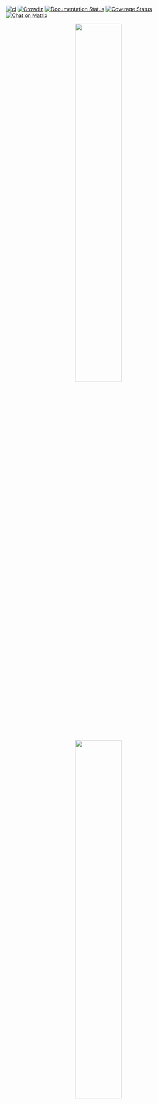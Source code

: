[![ci](https://github.com/paperless-ngx/paperless-ngx/workflows/ci/badge.svg)](https://github.com/paperless-ngx/paperless-ngx/actions)
[![Crowdin](https://badges.crowdin.net/paperless-ngx/localized.svg)](https://crowdin.com/project/paperless-ngx)
[![Documentation Status](https://readthedocs.org/projects/paperless-ngx/badge/?version=latest)](https://paperless-ngx.readthedocs.io/en/latest/?badge=latest)
[![Coverage Status](https://coveralls.io/repos/github/paperless-ngx/paperless-ngx/badge.svg?branch=master)](https://coveralls.io/github/paperless-ngx/paperless-ngx?branch=master)
[![Chat on Matrix](https://matrix.to/img/matrix-badge.svg)](https://matrix.to/#/#paperless:adnidor.de)

<p align="center">
<img src="https://github.com/paperless-ngx/paperless-ngx/raw/main/resources/logo/web/png/Black%20logo%20-%20no%20background.png#gh-light-mode-only" width="50%" />
<img src="https://github.com/paperless-ngx/paperless-ngx/raw/main/resources/logo/web/png/White%20logo%20-%20no%20background.png#gh-dark-mode-only" width="50%" />
</p>

<!-- omit in toc -->
# Paperless-ngx

Paperless-ngx is a document management system that transforms your physical documents into a searchable online archive so you can keep, well, *less paper*.

Paperless-ngx forked from [paperless-ng](https://github.com/jonaswinkler/paperless-ng) to continue the great work and distribute responsibility of supporting and advancing the project among a team of people. [Consider joining us!](#community-support) Discussion of this transition can be found in issues
[#1599](https://github.com/jonaswinkler/paperless-ng/issues/1599) and [#1632](https://github.com/jonaswinkler/paperless-ng/issues/1632).

A demo is available at [demo.paperless-ngx.com](https://demo.paperless-ngx.com) using login `demo` / `demo`. *Note: demo content is reset frequently and confidential information should not be uploaded.*


- [Features](#features)
- [Getting started](#getting-started)
- [Contributing](#contributing)
	- [Community Support](#community-support)
	- [Translation](#translation)
	- [Feature Requests](#feature-requests)
	- [Bugs](#bugs)
- [Affiliated Projects](#affiliated-projects)
- [Important Note](#important-note)

# Features

![Dashboard](https://raw.githubusercontent.com/paperless-ngx/paperless-ngx/main/docs/_static/screenshots/documents-wchrome.png#gh-light-mode-only)
![Dashboard](https://raw.githubusercontent.com/paperless-ngx/paperless-ngx/main/docs/_static/screenshots/documents-wchrome-dark.png#gh-dark-mode-only)

* Organize and index your scanned documents with tags, correspondents, types, and more.
* Performs OCR on your documents, adds selectable text to image only documents and adds tags, correspondents and document types to your documents.
* Supports PDF documents, images, plain text files, and Office documents (Word, Excel, Powerpoint, and LibreOffice equivalents).
	* Office document support is optional and provided by Apache Tika (see [configuration](https://paperless-ngx.readthedocs.io/en/latest/configuration.html#tika-settings))
* Paperless stores your documents plain on disk. Filenames and folders are managed by paperless and their format can be configured freely.
* Single page application front end.
	* Includes a dashboard that shows basic statistics and has document upload.
	* Filtering by tags, correspondents, types, and more.
	* Customizable views can be saved and displayed on the dashboard.
* Full text search helps you find what you need.
	* Auto completion suggests relevant words from your documents.
	* Results are sorted by relevance to your search query.
	* Highlighting shows you which parts of the document matched the query.
	* Searching for similar documents ("More like this")
* Email processing: Paperless adds documents from your email accounts.
	* Configure multiple accounts and filters for each account.
	* When adding documents from mail, paperless can move these mail to a new folder, mark them as read, flag them as important or delete them.
* Machine learning powered document matching.
	* Paperless-ngx learns from your documents and will be able to automatically assign tags, correspondents and types to documents once you've stored a few documents in paperless.
* Optimized for multi core systems: Paperless-ngx consumes multiple documents in parallel.
* The integrated sanity checker makes sure that your document archive is in good health.
* [More screenshots are available in the documentation](https://paperless-ngx.readthedocs.io/en/latest/screenshots.html).

# Getting started

The easiest way to deploy paperless is docker-compose. The files in the [`/docker/compose` directory](https://github.com/paperless-ngx/paperless-ngx/tree/main/docker/compose) are configured to pull the image from Github Packages.

If you'd like to jump right in, you can configure a docker-compose environment with our install script:

```bash
bash -c "$(curl -L https://raw.githubusercontent.com/paperless-ngx/paperless-ngx/master/install-paperless-ngx.sh)"
```

Alternatively, you can install the dependencies and setup apache and a database server yourself. The [documentation](https://paperless-ngx.readthedocs.io/en/latest/setup.html#installation) has a step by step guide on how to do it.

Migrating from Paperless-ng is easy, just drop in the new docker image! See the [documentation on migrating](https://paperless-ngx.readthedocs.io/en/latest/setup.html#migrating-from-paperless-ng) for more details.

<!-- omit in toc -->
### Documentation

The documentation for Paperless-ngx is available on [ReadTheDocs](https://paperless-ngx.readthedocs.io/).

# Contributing

If you feel like contributing to the project, please do! Bug fixes, enhancements, visual fixes etc. are always welcome. If you want to implement something big: Please start a discussion about that! The [documentation](https://paperless-ngx.readthedocs.io/en/latest/extending.html) has some basic information on how to get started.

## Community Support

People interested in continuing the work on paperless-ngx are encouraged to reach out here on github and in the [Matrix Room](https://matrix.to/#/#paperless:adnidor.de). If you would like to contribute to the project on an ongoing basis there are multiple [teams](https://github.com/orgs/paperless-ngx/people) (frontend, ci/cd, etc) that could use your help so please reach out!

## Translation

Paperless-ngx is available in many languages that are coordinated on Crowdin. If you want to help out by translating paperless-ngx into your language, please head over to https://crwd.in/paperless-ngx, and thank you! More details can be found in [CONTRIBUTING.md](https://github.com/paperless-ngx/paperless-ngx/blob/main/CONTRIBUTING.md#translating-paperless-ngx).

## Feature Requests

Feature requests can be submitted via [GitHub Discussions](https://github.com/paperless-ngx/paperless-ngx/discussions/categories/feature-requests), you can search for existing ideas, add your own and vote for the ones you care about.

## Bugs

For bugs please [open an issue](https://github.com/paperless-ngx/paperless-ngx/issues) or [start a discussion](https://github.com/paperless-ngx/paperless-ngx/discussions) if you have questions.

# Affiliated Projects

Paperless has been around a while now, and people are starting to build stuff on top of it. If you're one of those people, we can add your project to this list:

* [Paperless App](https://github.com/bauerj/paperless_app): An Android/iOS app for Paperless-ngx. Also works with the original Paperless and Paperless-ng.
* [Paperless Share](https://github.com/qcasey/paperless_share). Share any files from your Android application with paperless. Very simple, but works with all of the mobile scanning apps out there that allow you to share scanned documents.
* [Scan to Paperless](https://github.com/sbrunner/scan-to-paperless): Scan and prepare (crop, deskew, OCR, ...) your documents for Paperless.

These projects also exist, but their status and compatibility with paperless-ngx is unknown.

* [paperless-cli](https://github.com/stgarf/paperless-cli): A golang command line binary to interact with a Paperless instance.

This project also exists, but needs updates to be compatible with paperless-ngx.

* [Paperless Desktop](https://github.com/thomasbrueggemann/paperless-desktop): A desktop UI for your Paperless installation. Runs on Mac, Linux, and Windows.
	Known issues on Mac: (Could not load reminders and documents)

# Important Note

Document scanners are typically used to scan sensitive documents. Things like your social insurance number, tax records, invoices, etc. Everything is stored in the clear without encryption. This means that Paperless should never be run on an untrusted host. Instead, I recommend that if you do want to use it, run it locally on a server in your own home.
